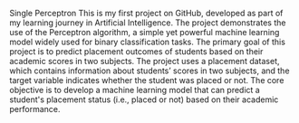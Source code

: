 Single Perceptron
This is my first project on GitHub, developed as part of my learning journey in Artificial Intelligence. The project demonstrates the use of the Perceptron algorithm, a simple yet powerful machine learning model widely used for binary classification tasks. The primary goal of this project is to predict placement outcomes of students based on their academic scores in two subjects.
The project uses a placement dataset, which contains information about students’ scores in two subjects, and the target variable indicates whether the student was placed or not. The core objective is to develop a machine learning model that can predict a student's placement status (i.e., placed or not) based on their academic performance.
